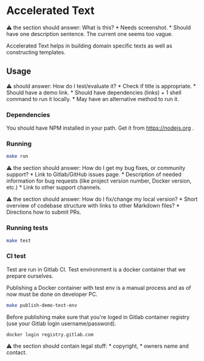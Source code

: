 # Accelerated Text

⚠️ the section should answer: What is this?
    * Needs screenshot.
    * Should have one description sentence. The current one seems too vague.

Accelerated Text helps in building domain specific texts as well as constructing templates.

## Usage

⚠️ should answer: How do I test/evaluate it?
    * Check if title is appropriate.
    * Should have a demo link.
    * Should have dependencies (links) + 1 shell command to run it locally.
    * May have an alternative method to run it.

### Dependencies

You should have NPM installed in your path. Get it from https://nodejs.org .

### Running

```bash
make run
```

⚠️ the section should answer: How do I get my bug fixes, or community support?
    * Link to Gitlab/GitHub issues page.
    * Description of needed information for bug requests (like project version number, Docker version, etc.)
    * Link to other support channels.


⚠️ the section should answer: How do I fix/change my local version?
    * Short overview of codebase structure with links to other Markdown files?
    * Directions how to submit PRs.


### Running tests

```bash
make test
```

### CI test

Test are run in Gitlab CI. Test environment is a docker container that we prepare ourselves.

Publishing a Docker container with test env is a manual process and as of now must be done on developer PC.

```bash
make publish-demo-test-env
```

Before publishing make sure that you're loged in Gitlab container registry (use your Gitlab login username/password).

```bash
docker login registry.gitlab.com
```

⚠️ the section should contain legal stuff:
    * copyright,
    * owners name and contact.
